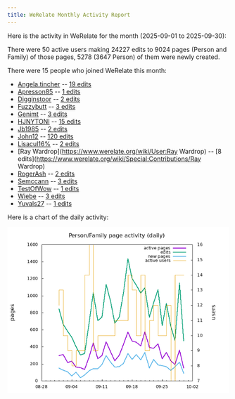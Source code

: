 ```yaml
---
title: WeRelate Monthly Activity Report
---
```


Here is the activity in WeRelate for the month (2025-09-01 to 2025-09-30):

There were 50 active users
making 24227 edits to 9024 pages (Person and Family)
of those pages, 5278 (3647 Person) of them were newly created.

There were 15 people who joined WeRelate this month:

* [Angela.tincher](https://www.werelate.org/wiki/User:Angela.tincher) -- [19 edits](https://www.werelate.org/wiki/Special:Contributions/Angela.tincher)
* [Apresson85](https://www.werelate.org/wiki/User:Apresson85) -- [1 edits](https://www.werelate.org/wiki/Special:Contributions/Apresson85)
* [Digginstoor](https://www.werelate.org/wiki/User:Digginstoor) -- [2 edits](https://www.werelate.org/wiki/Special:Contributions/Digginstoor)
* [Fuzzybutt](https://www.werelate.org/wiki/User:Fuzzybutt) -- [3 edits](https://www.werelate.org/wiki/Special:Contributions/Fuzzybutt)
* [Genimt](https://www.werelate.org/wiki/User:Genimt) -- [3 edits](https://www.werelate.org/wiki/Special:Contributions/Genimt)
* [HJNYTONI](https://www.werelate.org/wiki/User:HJNYTONI) -- [15 edits](https://www.werelate.org/wiki/Special:Contributions/HJNYTONI)
* [Jb1985](https://www.werelate.org/wiki/User:Jb1985) -- [2 edits](https://www.werelate.org/wiki/Special:Contributions/Jb1985)
* [John12](https://www.werelate.org/wiki/User:John12) -- [120 edits](https://www.werelate.org/wiki/Special:Contributions/John12)
* [Lisacul16%](https://www.werelate.org/wiki/User:Lisacul16%) -- [2 edits](https://www.werelate.org/wiki/Special:Contributions/Lisacul16%)
* [Ray Wardrop](https://www.werelate.org/wiki/User:Ray Wardrop) -- [8 edits](https://www.werelate.org/wiki/Special:Contributions/Ray Wardrop)
* [RogerAsh](https://www.werelate.org/wiki/User:RogerAsh) -- [2 edits](https://www.werelate.org/wiki/Special:Contributions/RogerAsh)
* [Semccann](https://www.werelate.org/wiki/User:Semccann) -- [3 edits](https://www.werelate.org/wiki/Special:Contributions/Semccann)
* [TestOfWow](https://www.werelate.org/wiki/User:TestOfWow) -- [1 edits](https://www.werelate.org/wiki/Special:Contributions/TestOfWow)
* [Wiebe](https://www.werelate.org/wiki/User:Wiebe) -- [3 edits](https://www.werelate.org/wiki/Special:Contributions/Wiebe)
* [Yuvals27](https://www.werelate.org/wiki/User:Yuvals27) -- [1 edits](https://www.werelate.org/wiki/Special:Contributions/Yuvals27)

Here is a chart of the daily activity:

![daily activity chart](page-daily-lastmonth.png)

